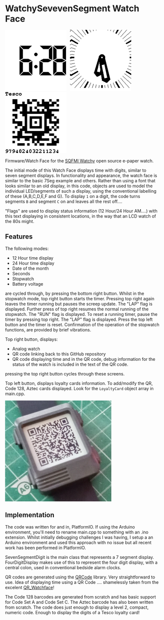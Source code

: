 # WatchySevevenSegment Watch Face
![WatchySevenSegment screenshot](./watchysevensegment_screen.png)
&nbsp;
![Analog.png](./Analog.png)
&nbsp;
![AztecCode.png](./AztecCode.png)



Firmware/Watch Face for the [SQFMI Watchy](https://watchy.sqfmi.com/) open source e-paper watch.

The initial mode of this Watch Face displays time with digits, similar to seven segment displays. In functionality and appearance, the watch face
is similar to the basic 7Seg example and others. Rather than using a font that looks similar to an old display,
in this code, objects are used to model the individual LED/segments 
of such a display, using the conventional labelling of these (A,B,C,D,E,F and G). To display `1` on a digit, the code turns
segments `B` and segment `C` on and leaves all the rest off....

"Flags" are used to display status information (12 Hour/24 Hour AM....) with this text displaying in
consistent locations, in the way that an LCD watch of the 80s might.

## Features
The following modes:
- 12 Hour time display
- 24 Hour time display
- Date of the month
- Seconds
- Stopwatch
- Battery voltage
  
are cycled through, by pressing the bottom right button. Whilst in the stopwatch mode, top right button
starts the timer. Pressing top right again leaves the timer running but pauses the screep update. The "LAP"
flag is displayed. Further press of top right resumes the normal running of the stopwatch. The "RUN" flag is displayed. To reset a running
timer, pause the timer by pressing top right. The "LAP" flag is  displayed. Press the top left button and the timer is reset. Confirmation of the operation of the
stopwatch functions, are provided by brief vibrations.

Top right button, displays:
- Analog watch
- QR code linking back to this GitHub repository
- QR code displaying time and in the QR code, debug information for the status of the watch is included in the text of the QR code.
  
pressing the top right button cycles through these screens.

Top left button, displays loyalty cards information. To add/modify the QR, Code 128, Aztec cards displayed. Look for
the `LoyaltyCard` object array in main.cpp.

![WatchySevenSegment displaying QR code](./WatchySevenSegment_2.png)


## Implementation
The code was written for and in, PlatformIO. If using the Arduino environment, you'll need to rename main.cpp to something with
an .ino extension. Whilst initially debugging challenges I was having, I setup a an Arduino environment and used this approach
with no issue but all recent work has been performed in PlatformIO.

SevenSegmentDigit is the main class that represents a 7 segment display. FourDigitDisplay makes use of this to represent the
four digit display, with a central colon, used in conventional bedside alarm clocks.

QR codes are generated using the [QRCode](https://github.com/ricmoo/QRCode) library. Very straightforward to use. 
Idea of displaying time using a QR Code .... shamelessly taken from the excelent [QR_Watchface](https://github.com/Cqoicebordel/Watchfaces/tree/main/QR_Watchface)!

The Code 128 barcodes are generated from scratch and has basic support for Code Set A and Code Set C. The Aztec barcode has also
been written from scratch. The code does just enough to display a level 2, compact, numeric code. Enough to display the digits
of a Tesco loyalty card!
